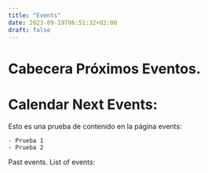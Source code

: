 ```yaml
---
title: "Events"
date: 2023-09-19T06:51:32+02:00
draft: false
---
```


# Cabecera Próximos Eventos.
# Calendar Next Events:

Esto es una prueba de contenido en la página events:

	- Prueba 1
	- Prueba 2

Past events.
List of events:
